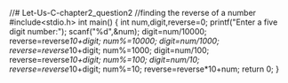 //# Let-Us-C-chapter2_question2
//finding the reverse of a number
#include<stdio.h>
int main()
{
int num,digit,reverse=0;
printf("Enter a five digit number:");
scanf("%d",&num);
digit=num/10000;
reverse=reverse*10+digit;
num%=10000;
digit=num/1000;
reverse=reverse*10+digit;
num%=1000;
digit=num/100;
reverse=reverse*10+digit;
num%=100;
digit=num/10;
reverse=reverse*10+digit;
num%=10;
reverse=reverse*10+num;
return 0;
}
